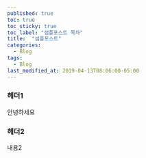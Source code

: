 ```yaml
---
published: true
toc: true
toc_sticky: true
toc_label: "샘플포스트 목차"
title:  "샘플포스트"
categories:
  - Blog
tags:
  - Blog
last_modified_at: 2019-04-13T08:06:00-05:00
---
```

### 헤더1
안녕하세요

### 헤더2
내용2